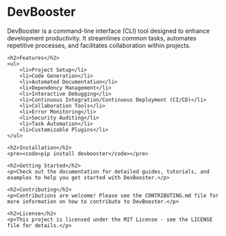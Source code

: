 <!DOCTYPE html>
<html lang="en">
<head>
    <meta charset="UTF-8">
    <meta name="viewport" content="width=device-width, initial-scale=1.0">
    <title>DevBooster</title>
</head>
<body>
    <h1>DevBooster</h1>
    <p>DevBooster is a command-line interface (CLI) tool designed to enhance development productivity. It streamlines common tasks, automates repetitive processes, and facilitates collaboration within projects.</p>
    
    <h2>Features</h2>
    <ul>
        <li>Project Setup</li>
        <li>Code Generation</li>
        <li>Automated Documentation</li>
        <li>Dependency Management</li>
        <li>Interactive Debugging</li>
        <li>Continuous Integration/Continuous Deployment (CI/CD)</li>
        <li>Collaboration Tools</li>
        <li>Error Monitoring</li>
        <li>Security Auditing</li>
        <li>Task Automation</li>
        <li>Customizable Plugins</li>
    </ul>
    
    <h2>Installation</h2>
    <pre><code>pip install devbooster</code></pre>
    
    <h2>Getting Started</h2>
    <p>Check out the documentation for detailed guides, tutorials, and examples to help you get started with DevBooster.</p>
    
    <h2>Contributing</h2>
    <p>Contributions are welcome! Please see the CONTRIBUTING.md file for more information on how to contribute to DevBooster.</p>
    
    <h2>License</h2>
    <p>This project is licensed under the MIT License - see the LICENSE file for details.</p>
</body>
</html>
